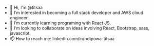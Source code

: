 - 👋 Hi, I’m @titsaa
- 👀 I’m interested in becoming a full stack developer and AWS cloud engineer.
- 🌱 I’m currently learning programing with React JS.
- 💞️ I’m looking to collaborate on ideas involving React, Bootstrap, sass, javascript.
- 📫 How to reach me: linkedin.com/in/ndipowa-titsaa  

<!---
titsaa/titsaa is a ✨ special ✨ repository because its `README.md` (this file) appears on your GitHub profile.
You can click the Preview link to take a look at your changes.
--->
